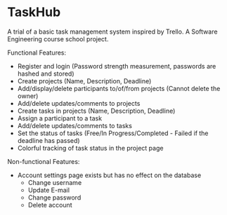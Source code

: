 # TaskHub
A trial of a basic task management system inspired by Trello. A Software Engineering course school project.

Functional Features:
- Register and login (Password strength measurement, passwords are hashed and stored)
- Create projects (Name, Description, Deadline)
- Add/display/delete participants to/of/from projects (Cannot delete the owner)
- Add/delete updates/comments to projects
- Create tasks in projects (Name, Description, Deadline)
- Assign a participant to a task
- Add/delete updates/comments to tasks
- Set the status of tasks (Free/In Progress/Completed - Failed if the deadline has passed)
- Colorful tracking of task status in the project page

Non-functional Features:
- Account settings page exists but has no effect on the database
  - Change username
  - Update E-mail
  - Change password
  - Delete account
